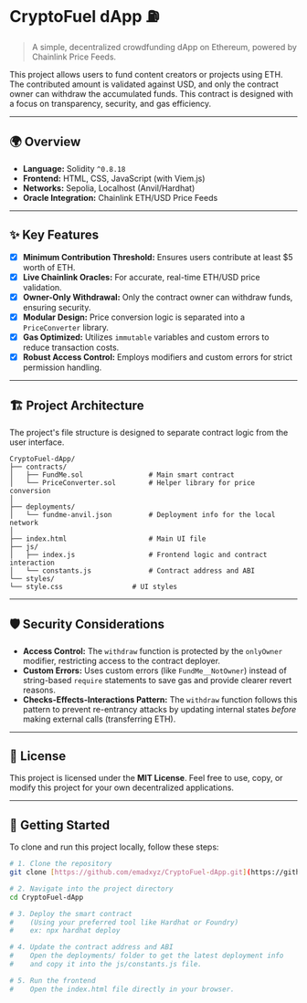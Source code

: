 # CryptoFuel dApp ⛽️
> A simple, decentralized crowdfunding dApp on Ethereum, powered by Chainlink Price Feeds.

This project allows users to fund content creators or projects using ETH. The contributed amount is validated against USD, and only the contract owner can withdraw the accumulated funds. This contract is designed with a focus on transparency, security, and gas efficiency.

---
## 🌍 Overview

-   **Language:** Solidity `^0.8.18`
-   **Frontend:** HTML, CSS, JavaScript (with Viem.js)
-   **Networks:** Sepolia, Localhost (Anvil/Hardhat)
-   **Oracle Integration:** Chainlink ETH/USD Price Feeds

---
## ✨ Key Features

- [x] **Minimum Contribution Threshold:** Ensures users contribute at least $5 worth of ETH.
- [x] **Live Chainlink Oracles:** For accurate, real-time ETH/USD price validation.
- [x] **Owner-Only Withdrawal:** Only the contract owner can withdraw funds, ensuring security.
- [x] **Modular Design:** Price conversion logic is separated into a `PriceConverter` library.
- [x] **Gas Optimized:** Utilizes `immutable` variables and custom errors to reduce transaction costs.
- [x] **Robust Access Control:** Employs modifiers and custom errors for strict permission handling.

---
## 🏗️ Project Architecture

The project's file structure is designed to separate contract logic from the user interface.

```
CryptoFuel-dApp/
├── contracts/
│   ├── FundMe.sol                # Main smart contract
│   └── PriceConverter.sol        # Helper library for price conversion
│
├── deployments/
│   └── fundme-anvil.json         # Deployment info for the local network
│
├── index.html                    # Main UI file
├── js/
│   ├── index.js                  # Frontend logic and contract interaction
│   └── constants.js              # Contract address and ABI
└── styles/
└── style.css                 # UI styles
```
---
## 🛡️ Security Considerations

-   **Access Control:** The `withdraw` function is protected by the `onlyOwner` modifier, restricting access to the contract deployer.
-   **Custom Errors:** Uses custom errors (like `FundMe__NotOwner`) instead of string-based `require` statements to save gas and provide clearer revert reasons.
-   **Checks-Effects-Interactions Pattern:** The `withdraw` function follows this pattern to prevent re-entrancy attacks by updating internal states *before* making external calls (transferring ETH).

---
## 📜 License

This project is licensed under the **MIT License**. Feel free to use, copy, or modify this project for your own decentralized applications.

---
## 🚀 Getting Started

To clone and run this project locally, follow these steps:

```bash
# 1. Clone the repository
git clone [https://github.com/emadxyz/CryptoFuel-dApp.git](https://github.com/emadxyz/CryptoFuel-dApp.git)

# 2. Navigate into the project directory
cd CryptoFuel-dApp

# 3. Deploy the smart contract
#    (Using your preferred tool like Hardhat or Foundry)
#    ex: npx hardhat deploy

# 4. Update the contract address and ABI
#    Open the deployments/ folder to get the latest deployment info
#    and copy it into the js/constants.js file.

# 5. Run the frontend
#    Open the index.html file directly in your browser.
